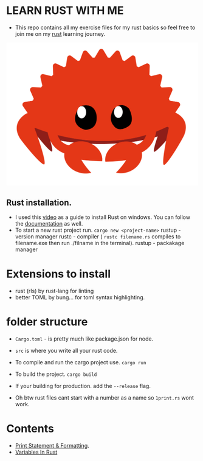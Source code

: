 # LEARN RUST WITH ME

- This repo contains all my exercise files for my rust basics so feel free to join me on my [rust](https://www.rust-lang.org/) learning journey.

![rust muscot](./docs/images/muscot.png)

## Rust installation.

- I used this [video](https://youtu.be/enk0o7eWNsc) as a guide to install Rust on windows. You can follow the [documentation](https://www.rust-lang.org/learn/get-started) as well.
- To start a new rust project run.
  `cargo new <project-name>`
  rustup - version manager
  rustc - compiler ( `rustc filename.rs` compiles to filename.exe then run ./filname in the terminal).
  rustup - packakage manager

# Extensions to install

- rust (rls) by rust-lang for linting
- better TOML by bung... for toml syntax highlighting.

# folder structure

- `Cargo.toml` - is pretty much like package.json for node.
- `src` is where you write all your rust code.

- To compile and run the cargo project use.
  `cargo run `
- To build the project.
  `cargo build`
- If your building for production. add the `--release` flag.

- Oh btw rust files cant start with a number as a name so `1print.rs` wont work.

# Contents

- [Print Statement & Formatting](/docs/0x1print.md).
- [Variables In Rust](/docs/0x2vars.md)
